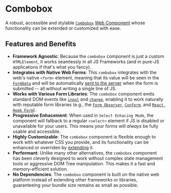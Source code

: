 # Combobox

A robust, accessible and stylable [`Combobox`](https://www.w3.org/WAI/ARIA/apg/patterns/combobox/) [Web Component](https://developer.mozilla.org/en-US/docs/Web/API/Web_components) whose functionality can be extended or customized with ease.

## Features and Benefits

- **Framework Agnostic**: Because the `combobox` component is just a custom `HTMLElement`, it works seamlessly in all JS Frameworks (and in pure-JS applications if that's what you fancy).
- **Integrates with Native Web Forms**: This `combobox` integrates with the web's native `<form>` element, meaning that its value will be seen in the [`FormData`](https://developer.mozilla.org/en-US/docs/Web/API/FormData) and will be automatically [sent to the server](https://developer.mozilla.org/en-US/docs/Learn_web_development/Extensions/Forms/Sending_and_retrieving_form_data) when the form is submitted -- all without writing a single line of JS.
- **Works with Various Form Libraries**: The `combobox` component emits standard DOM events like [`input`](https://developer.mozilla.org/en-US/docs/Web/API/Element/input_event) and [`change`](https://developer.mozilla.org/en-US/docs/Web/API/HTMLElement/change_event), enabling it to work naturally with reputable form libraries (e.g., the [`Form Observer`](https://github.com/enthusiastic-js/form-observer), [`Conform`](https://conform.guide/), and [`React Hook Form`](https://react-hook-form.com/)).
- **Progressive Enhacement**: When used in `Select Enhacing Mode`, the component will fallback to a regular `<select>` element if JS is disabled or unavailable for your users. This means your forms will _always_ be fully usable and accessible.
- **Highly Customizable**: The `combobox` component is flexible enough to work with whatever CSS you provide, and its functionality can be enhanced or overriden by [extending](https://developer.mozilla.org/en-US/docs/Web/JavaScript/Reference/Classes/extends) it.
- **Performant**: Unlike many other alternatives, the `combobox` component has been cleverly designed to work without complex state management tools or aggressive DOM Tree manipulation. This makes it a fast and memory-efficient solution.
- **No Dependencies**: The `combobox` component is built on the native web platform instead of extending other frameworks or libraries, guaranteeing your bundle size remains as small as possible.

<!-- TODO: Link to article explaining how progressively-enhanced Form Controls _greatly_ simplify frontend code. -->

<!-- TODO: Link to example of styling our `combobox` to look like GitHub's or ShadcnUI's. Probably put it alongside an example of another styling approach. -->
